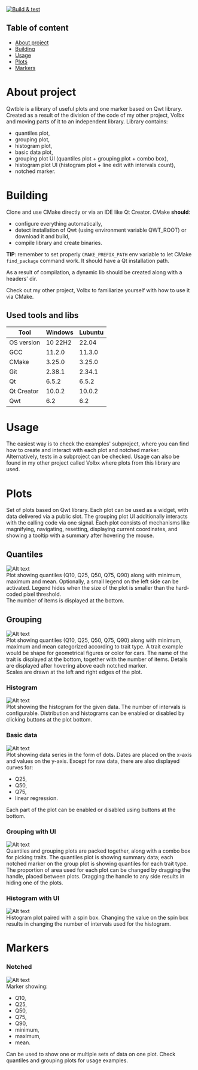 [![Build & test](https://github.com/przemek83/qwtble/actions/workflows/buld-and-test.yml/badge.svg)](https://github.com/przemek83/qwtble/actions/workflows/buld-and-test.yml)

## Table of content
- [About project](#about-project)
- [Building](#building)
- [Usage](#usage)
- [Plots](#plots)
- [Markers](#markers)


# About project
 Qwtble is a library of useful plots and one marker based on Qwt library. Created as a result of the division of the code of my other project, Volbx and moving parts of it to an independent library. Library contains:  
 + quantiles plot,
 + grouping plot,
 + histogram plot,
 + basic data plot,
 + grouping plot UI (quantiles plot + grouping plot + combo box),
 + histogram plot UI (histogram plot + line edit with intervals count),
 + notched marker.
  
# Building
Clone and use CMake directly or via an IDE like Qt Creator. CMake **should**:
+ configure everything automatically,
+ detect installation of Qwt (using environment variable QWT_ROOT) or download it and build,
+ compile library and create binaries.

**TIP**: remember to set properly `CMAKE_PREFIX_PATH` env variable to let CMake `find_package` command work. It should have a Qt installation path.  

As a result of compilation, a dynamic lib should be created along with a headers' dir.

Check out my other project, Volbx to familiarize yourself with how to use it via CMake.

## Used tools and libs
| Tool |  Windows | Lubuntu |
| --- | --- | --- |
| OS version | 10 22H2 | 22.04 |
| GCC | 11.2.0 | 11.3.0 |
| CMake | 3.25.0 | 3.25.0 |
| Git | 2.38.1 | 2.34.1 |
| Qt | 6.5.2 | 6.5.2 |
| Qt Creator | 10.0.2 | 10.0.2 |
| Qwt | 6.2 | 6.2 |


# Usage
The easiest way is to check the examples' subproject, where you can find how to create and interact with each plot and notched marker.  
Alternatively, tests in a subproject can be checked. Usage can also be found in my other project called Volbx where plots from this library are used.

# Plots
Set of plots based on Qwt library. Each plot can be used as a widget, with data delivered via a public slot. The grouping plot UI additionally interacts with the calling code via one signal. Each plot consists of mechanisms like magnifying, navigating, resetting, displaying current coordinates, and showing a tooltip with a summary after hovering the mouse.
## Quantiles
![Alt text](QuantilesPlot.png?raw=true "Quantiles Plot")  
Plot showing quantiles (Q10, Q25, Q50, Q75, Q90) along with minimum, maximum and mean. Optionally, a small legend on the left side can be activated. Legend hides when the size of the plot is smaller than the hard-coded pixel threshold.   
The number of items is displayed at the bottom.  
## Grouping
![Alt text](GroupingPlot.png?raw=true "Grouping plot")  
Plot showing quantiles (Q10, Q25, Q50, Q75, Q90) along with minimum, maximum and mean categorized according to trait type. 
A trait example would be shape for geometrical figures or color for cars. The name of the trait is displayed at the bottom, together with the number of items. Details are displayed after hovering above each notched marker.  
Scales are drawn at the left and right edges of the plot.
### Histogram
![Alt text](HistogramPlot.png?raw=true "Histogram plot")  
Plot showing the histogram for the given data. The number of intervals is configurable. Distribution and histograms can be enabled or disabled by clicking buttons at the plot bottom.
### Basic data
![Alt text](BasicDataPlot.png?raw=true "Basic data plot")  
Plot showing data series in the form of dots. Dates are placed on the x-axis and values on the y-axis. Except for raw data, there are also displayed curves for:
+ Q25,
+ Q50,
+ Q75,
+ linear regression.

Each part of the plot can be enabled or disabled using buttons at the bottom.
### Grouping with UI
![Alt text](GroupingPlotUI.png?raw=true "Grouping with UI")  
Quantiles and grouping plots are packed together, along with a combo box for picking traits. The quantiles plot is showing summary data; each notched marker on the group plot is showing quantiles for each trait type. The proportion of area used for each plot can be changed by dragging the handle, placed between plots. Dragging the handle to any side results in hiding one of the plots. 
### Histogram with UI
![Alt text](QuantilesPlotUI.png?raw=true "Histogram with UI")  
Histogram plot paired with a spin box. Changing the value on the spin box results in changing the number of intervals used for the histogram.

# Markers
### Notched
![Alt text](NotchedMarker.png?raw=true "Notched marker")  
Marker showing:
+ Q10,
+ Q25,
+ Q50,
+ Q75,
+ Q90,
+ minimum,
+ maximum,
+ mean.

Can be used to show one or multiple sets of data on one plot. Check quantiles and grouping plots for usage examples. 
